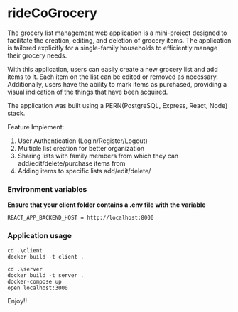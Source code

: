 # rideCoGrocery

The grocery list management web application is a mini-project designed to facilitate the creation, editing, and deletion of grocery items. The application is tailored explicitly for a single-family households to efficiently manage their grocery needs.

With this application, users can easily create a new grocery list and add items to it. Each item on the list can be edited or removed as necessary. Additionally, users have the ability to mark items as purchased, providing a visual indication of the things that have been acquired.

The application was built using a PERN(PostgreSQL, Express, React, Node) stack. 

Feature Implement: 
1. User Authentication (Login/Register/Logout)
2. Multiple list creation for better organization
3. Sharing lists with family members from which they can add/edit/delete/purchase items from
4. Adding items to specific lists add/edit/delete/

### Environment variables
**Ensure that your client folder contains a .env file with the variable**

```
REACT_APP_BACKEND_HOST = http://localhost:8000
```

### Application usage

```
cd .\client
docker build -t client .

cd .\server
docker build -t server .
docker-compose up
open localhost:3000
```

Enjoy!!



